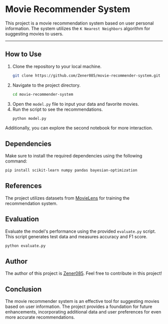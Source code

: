 # Movie Recommender System #
This project is a movie recommendation system based on user personal information. The system utilizes the
`K Nearest Neighbors` algorithm for suggesting movies to users.

---

## How to Use ##
1. Clone the repository to your local machine.
   ```bash
   git clone https://github.com/Zener085/movie-recommender-system.git
   ```
2. Navigate to the project directory.
   ```bash
   cd movie-recommender-system
   ```
3. Open the `model.py` file to input your data and favorite movies.
4. Run the script to see the recommendations.
   ```bash
   python model.py
   ```
Additionally, you can explore the second notebook for more interaction.

## Dependencies ##
Make sure to install the required dependencies using the following command:
```bash
pip install scikit-learn numpy pandas bayesian-optimization
```

## References ##
The project utilizes datasets from [MovieLens](https://movielens.org/) for training the recommendation system.

## Evaluation ##
Evaluate the model's performance using the provided `evaluate.py` script. This script generates test data and measures
accuracy and F1 score.
```bash
python evaluate.py
```

## Author ##
The author of this project is [Zener085](https://github.com/Zener085). Feel free to contribute in this project!

## Conclusion ##
The movie recommender system is an effective tool for suggesting movies based on user information. The project provides
a foundation for future enhancements, incorporating additional data and user preferences for even more accurate
recommendations.
